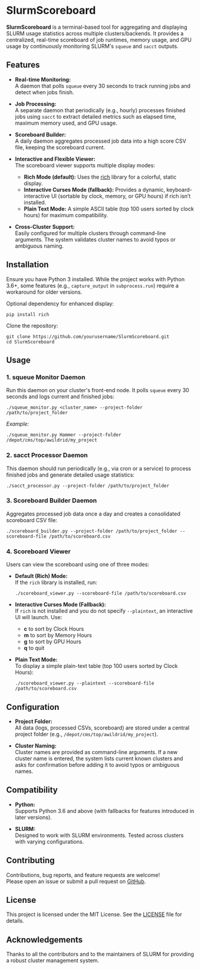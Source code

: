 # SlurmScoreboard

**SlurmScoreboard** is a terminal-based tool for aggregating and displaying SLURM usage statistics across multiple clusters/backends. It provides a centralized, real-time scoreboard of job runtimes, memory usage, and GPU usage by continuously monitoring SLURM's `squeue` and `sacct` outputs.

## Features

- **Real-time Monitoring:**  
  A daemon that polls `squeue` every 30 seconds to track running jobs and detect when jobs finish.

- **Job Processing:**  
  A separate daemon that periodically (e.g., hourly) processes finished jobs using `sacct` to extract detailed metrics such as elapsed time, maximum memory used, and GPU usage.

- **Scoreboard Builder:**  
  A daily daemon aggregates processed job data into a high score CSV file, keeping the scoreboard current.

- **Interactive and Flexible Viewer:**  
  The scoreboard viewer supports multiple display modes:
  - **Rich Mode (default):** Uses the [rich](https://rich.readthedocs.io) library for a colorful, static display.
  - **Interactive Curses Mode (fallback):** Provides a dynamic, keyboard-interactive UI (sortable by clock, memory, or GPU hours) if rich isn’t installed.
  - **Plain Text Mode:** A simple ASCII table (top 100 users sorted by clock hours) for maximum compatibility.

- **Cross-Cluster Support:**  
  Easily configured for multiple clusters through command-line arguments. The system validates cluster names to avoid typos or ambiguous naming.

## Installation

Ensure you have Python 3 installed. While the project works with Python 3.6+, some features (e.g., `capture_output` in `subprocess.run`) require a workaround for older versions.

Optional dependency for enhanced display:

    pip install rich

Clone the repository:

    git clone https://github.com/yourusername/SlurmScoreboard.git
    cd SlurmScoreboard

## Usage

### 1. squeue Monitor Daemon

Run this daemon on your cluster's front-end node. It polls `squeue` every 30 seconds and logs current and finished jobs:

    ./squeue_monitor.py <cluster_name> --project-folder /path/to/project_folder

*Example:*

    ./squeue_monitor.py Hammer --project-folder /depot/cms/top/awildrid/my_project

### 2. sacct Processor Daemon

This daemon should run periodically (e.g., via cron or a service) to process finished jobs and generate detailed usage statistics:

    ./sacct_processor.py --project-folder /path/to/project_folder

### 3. Scoreboard Builder Daemon

Aggregates processed job data once a day and creates a consolidated scoreboard CSV file:

    ./scoreboard_builder.py --project-folder /path/to/project_folder --scoreboard-file /path/to/scoreboard.csv

### 4. Scoreboard Viewer

Users can view the scoreboard using one of three modes:

- **Default (Rich) Mode:**  
  If the `rich` library is installed, run:

      ./scoreboard_viewer.py --scoreboard-file /path/to/scoreboard.csv

- **Interactive Curses Mode (Fallback):**  
  If `rich` is not installed and you do not specify `--plaintext`, an interactive UI will launch. Use:
  - **c** to sort by Clock Hours
  - **m** to sort by Memory Hours
  - **g** to sort by GPU Hours
  - **q** to quit

- **Plain Text Mode:**  
  To display a simple plain-text table (top 100 users sorted by Clock Hours):

      ./scoreboard_viewer.py --plaintext --scoreboard-file /path/to/scoreboard.csv

## Configuration

- **Project Folder:**  
  All data (logs, processed CSVs, scoreboard) are stored under a central project folder (e.g., `/depot/cms/top/awildrid/my_project`).

- **Cluster Naming:**  
  Cluster names are provided as command-line arguments. If a new cluster name is entered, the system lists current known clusters and asks for confirmation before adding it to avoid typos or ambiguous names.

## Compatibility

- **Python:**  
  Supports Python 3.6 and above (with fallbacks for features introduced in later versions).

- **SLURM:**  
  Designed to work with SLURM environments. Tested across clusters with varying configurations.

## Contributing

Contributions, bug reports, and feature requests are welcome!  
Please open an issue or submit a pull request on [GitHub](https://github.com/yourusername/SlurmScoreboard).

## License

This project is licensed under the MIT License. See the [LICENSE](LICENSE) file for details.

## Acknowledgements

Thanks to all the contributors and to the maintainers of SLURM for providing a robust cluster management system.
